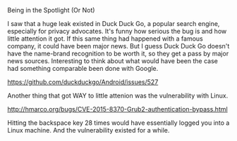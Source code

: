 Being in the Spotlight (Or Not)




I saw that a huge leak existed in Duck Duck Go, a popular search engine, especially for privacy advocates. It's funny how serious the bug is and how little attention it got. If this same thing had happened with a famous company, it could have been major news. But I guess Duck Duck Go doesn't have the name-brand recognition to be worth it, so they get a pass by major news sources. Interesting to think about what would have been the case had something comparable been done with Google.


https://github.com/duckduckgo/Android/issues/527


Another thing that got WAY to little attenion was the vulnerability with Linux.

http://hmarco.org/bugs/CVE-2015-8370-Grub2-authentication-bypass.html

Hitting the backspace key 28 times would have essentially logged you into a Linux machine. And the vulnerability existed for a while.

